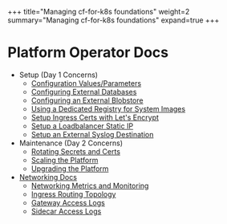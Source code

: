 +++
title="Managing cf-for-k8s foundations"
weight=2
summary="Managing cf-for-k8s foundations"
expand=true
+++

# Platform Operator Docs

- Setup (Day 1 Concerns)
  - [Configuration Values/Parameters](/docs/platform_operators/config-values)
  - [Configuring External Databases](/docs/platform_operators/external-databases)
  - [Configuring an External Blobstore](/docs/platform_operators/external-blobstore)
  - [Using a Dedicated Registry for System Images](/docs/platform_operators/system-registry-management)
  - [Setup Ingress Certs with Let's Encrypt](/docs/platform_operators/setup-ingress-certs-with-letsencrypt)
  - [Setup a Loadbalancer Static IP](/docs/platform_operators/setup-static-loadbalancer-ip)
  - [Setup an External Syslog Destination](/docs/platform_operators/setup-external-syslog-destinations)
- Maintenance (Day 2 Concerns)
  - [Rotating Secrets and Certs](/docs/platform_operators/rotating-secrets-and-certs)
  - [Scaling the Platform](/docs/platform_operators/scaling)
  - [Upgrading the Platform](/docs/platform_operators/upgrades)
- [Networking Docs](/docs/platform_operators/networking)
  - [Networking Metrics and Monitoring](/docs/platform_operators/networking/networking-metrics-and-monitoring)
  - [Ingress Routing Topology](/docs/platform_operators/networking/ingress-routing-topology)
  - [Gateway Access Logs](/docs/platform_operators/networking/gateway-access-logs)
  - [Sidecar Access Logs](/docs/platform_operators/networking/sidecar-access-logs)
